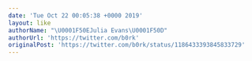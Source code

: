 ```yaml
---
date: 'Tue Oct 22 00:05:38 +0000 2019'
layout: like
authorName: "\U0001F50EJulia Evans\U0001F50D"
authorUrl: 'https://twitter.com/b0rk'
originalPost: 'https://twitter.com/b0rk/status/1186433393845833729'
---
```

